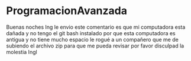 # ProgramacionAvanzada
Buenas noches Ing le envio este comentario es que mi computadora esta dañada y no tengo el git bash instalado por que esta computadora es antigua y no tiene mucho espacio le rogué a un compañero que me de subiendo el archivo zip para que me pueda revisar por favor disculpad la molestia Ingl
